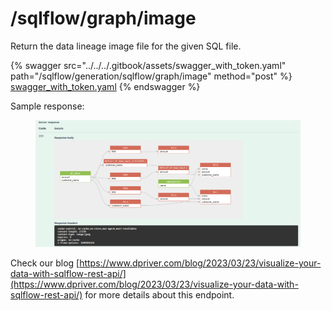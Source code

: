 # /sqlflow/graph/image

Return the data lineage image file for the given SQL file.

{% swagger src="../../../.gitbook/assets/swagger_with_token.yaml" path="/sqlflow/generation/sqlflow/graph/image" method="post" %}
[swagger_with_token.yaml](../../../.gitbook/assets/swagger_with_token.yaml)
{% endswagger %}

Sample response:

<figure><img src="../../../.gitbook/assets/微信截图_20230322234254.png" alt=""><figcaption></figcaption></figure>

Check our blog [https://www.dpriver.com/blog/2023/03/23/visualize-your-data-with-sqlflow-rest-api/](https://www.dpriver.com/blog/2023/03/23/visualize-your-data-with-sqlflow-rest-api/) for more details about this endpoint.
